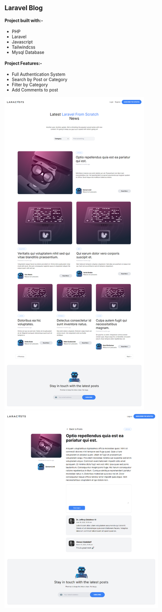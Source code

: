 ## Laravel Blog
#### Project built with:-

-   PHP
-   Laravel
-   Javascript
-   Tailwindcss
-   Mysql Database

#### Project Features:-

-   Full Authentication System
-   Search by Post or Category
-   Filter by Category
-   Add Comments to post

![All Posts](screencapture/screencapture-1.png)
![Single Post](screencapture/screencapture-2.png)
